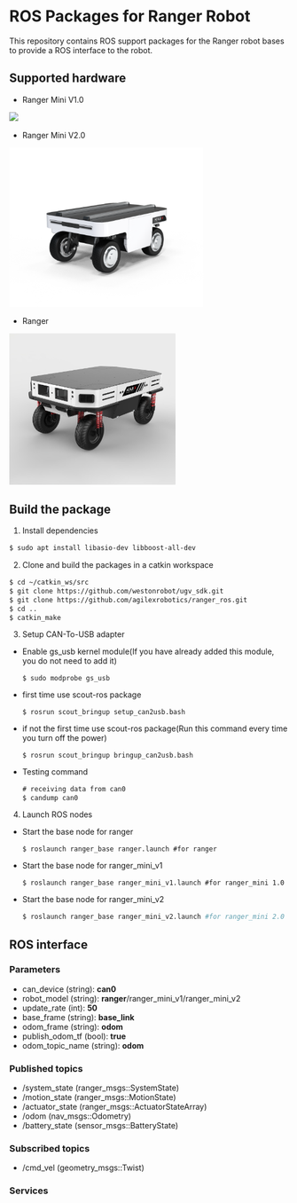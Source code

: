 # ROS Packages for Ranger Robot

This repository contains ROS support packages for the Ranger robot bases to provide a ROS interface to the robot.

## Supported hardware

* Ranger Mini V1.0
<img src="./docs/ranger_mini_v1.png" width="350" />

* Ranger Mini V2.0
<img src="./docs/ranger_mini_v2.png" width="350" />

* Ranger
<img src="./docs/ranger.png" width="300" />

## Build the package

1. Install dependencies

```bash
$ sudo apt install libasio-dev libboost-all-dev
```

2. Clone and build the packages in a catkin workspace

```
$ cd ~/catkin_ws/src
$ git clone https://github.com/westonrobot/ugv_sdk.git
$ git clone https://github.com/agilexrobotics/ranger_ros.git
$ cd ..
$ catkin_make
```
3. Setup CAN-To-USB adapter

* Enable gs_usb kernel module(If you have already added this module, you do not need to add it)
    ```
    $ sudo modprobe gs_usb
    ```
    
* first time use scout-ros package
   ```
   $ rosrun scout_bringup setup_can2usb.bash
   ```
   
* if not the first time use scout-ros package(Run this command every time you turn off the power) 
   ```
   $ rosrun scout_bringup bringup_can2usb.bash
   ```
   
* Testing command
    ```
    # receiving data from can0
    $ candump can0
    ```

4. Launch ROS nodes

* Start the base node for ranger

    ```shell
    $ roslaunch ranger_base ranger.launch #for ranger
    ```

* Start the base node for ranger_mini_v1

    ```shell
    $ roslaunch ranger_base ranger_mini_v1.launch #for ranger_mini 1.0
    ```

* Start the base node for ranger_mini_v2

    ```bash
    $ roslaunch ranger_base ranger_mini_v2.launch #for ranger_mini 2.0
    ```


## ROS interface

### Parameters

* can_device (string): **can0**
* robot_model (string): **ranger**/ranger_mini_v1/ranger_mini_v2
* update_rate (int): **50**
* base_frame (string): **base_link**
* odom_frame (string): **odom**
* publish_odom_tf (bool): **true**
* odom_topic_name (string): **odom**

### Published topics

* /system_state (ranger_msgs::SystemState)
* /motion_state (ranger_msgs::MotionState)
* /actuator_state (ranger_msgs::ActuatorStateArray)
* /odom (nav_msgs::Odometry)
* /battery_state (sensor_msgs::BatteryState)

### Subscribed topics

* /cmd_vel (geometry_msgs::Twist)

### Services
